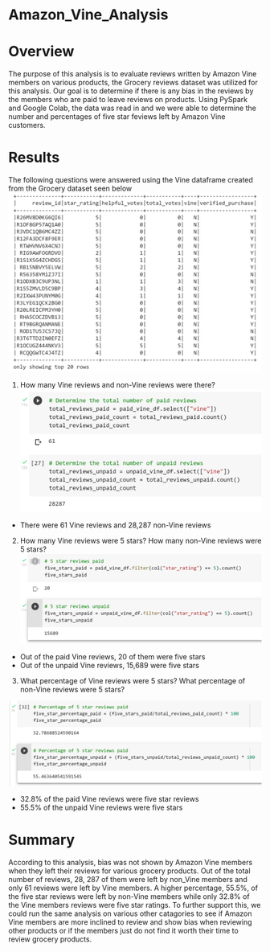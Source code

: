 # Amazon_Vine_Analysis
# Overview
The purpose of this analysis is to evaluate reviews written by Amazon Vine members on various products, the Grocery reviews dataset was utilized for this analysis. Our goal is to determine if there is any bias in the reviews by the members who are paid to leave reviews on products. Using PySpark and Google Colab, the data was read in and we were able to determine the number and percentages of five star feviews left by Amazon Vine customers. 

# Results
The following questions were answered using the Vine dataframe created from the Grocery dataset seen below
![vine_df](https://github.com/aarce21/Amazon_Vine_Analysis/blob/main/images/vine_df.PNG)

1. How many Vine reviews and non-Vine reviews were there?
![total_reviews](https://github.com/aarce21/Amazon_Vine_Analysis/blob/main/images/total_reviews.PNG)

* There were 61 Vine reviews and 28,287 non-Vine reviews 

2. How many Vine reviews were 5 stars? How many non-Vine reviews were 5 stars? 
![five_star_reviews](https://github.com/aarce21/Amazon_Vine_Analysis/blob/main/images/five_star_reviews.PNG)

* Out of the paid Vine reviews, 20 of them were five stars
* Out of the unpaid Vine reviews, 15,689 were five stars

3. What percentage of Vine reviews were 5 stars? What percentage of non-Vine reviews were 5 stars?

![percentage_fivestars](https://github.com/aarce21/Amazon_Vine_Analysis/blob/main/images/percentage_fivestars.PNG)

* 32.8% of the paid Vine reviews were five star reviews 
* 55.5% of the unpaid Vine reviews were five stars 

# Summary 
According to this analysis, bias was not shown by Amazon Vine members when they left their reviews for various grocery products. Out of the total number of reviews, 28, 287 of them were left by non_Vine members and only 61 reviews were left by Vine members. A higher percentage, 55.5%, of the five star reviews were left by non-Vine members while only 32.8% of the Vine members reviews were five star ratings. To further support this, we could run the same analysis on various other catagories to see if Amazon Vine members are more inclined to review and show bias when reviewing other products or if the members just do not find it worth their time to review grocery products. 
